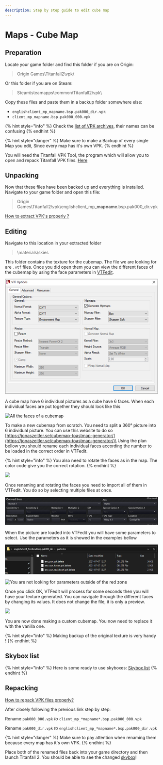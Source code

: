 ```yaml
---
description: Step by step guide to edit cube map
---
```


# Maps - Cube Map

## Preparation

Locate your game folder and find this folder if you are on Origin:

> Origin Games\Titanfall2\vpk\\

Or this folder if you are on Steam:

> Steam\steamapps\common\Titanfall2\vpk\\

Copy these files and paste them in a backup folder somewhere else:

* `englishclient_mp_mapname.bsp.pak000_dir.vpk`
* `client_mp_mapname.bsp.pak000_000.vpk`

{% hint style="info" %}
Check the [list of VPK archives](https://noskill.gitbook.io/titanfall2/game-values/file-location/vpk-file-names), their names can be confusing
{% endhint %}

{% hint style="danger" %}
Make sure to make a Backup of every single Map you edit, Since every map has it's own VPK.
{% endhint %}

You will need the Titanfall VPK Tool, the program which will allow you to open and repack Titanfall VPK files. [Here](https://noskill.gitbook.io/titanfall2/how-to-start-modding/modding-tools)

## Unpacking

Now that these files have been backed up and everything is installed. Navigate to your game folder and open this file:

> Origin Games\Titanfall2\vpk\englishclient\_mp\_**mapname**.bsp.pak000\_dir.vpk

[How to extract VPK's properly ?](https://noskill.gitbook.io/titanfall2/how-to-start-modding/how-to-backup-extract-and-repack)

## Editing

Navigate to this location in your extracted folder

> \materials\skies

This folder contains the texture for the cubemap. The file we are looking for are `.vtf` files. Once you did open them you can view the different faces of the cubemap by using the face parameters in [VTFedit](../../how-to-start-modding/modding-introduction/modding-tools/#vtf-and-vmt).

![](<../../.gitbook/assets/image (2).png>)

A cube map have 6 individual pictures as a cube have 6 faces. When each individual faces are put together they should look like this

![All the faces of a cubemap](<../../.gitbook/assets/retrosun (1).png>)

To make a new cubemap from scratch. You need to split a 360° picture into 6 individual picture. You can use this website to do so [https://jonaszeitler.se/cubemap-toastmap-generator/](https://jonaszeitler.se/cubemap-toastmap-generator/)\
Using the plan bellow you should rename each individual faces according the number to be loaded in the correct order in VTFedit.

{% hint style="info" %}
You also need to rotate the faces as in the map. The color code give you the correct rotation.
{% endhint %}

![](../../.gitbook/assets/retrosun.png)

Once renaming and rotating the faces you need to import all of them in VTFedit. You do so by selecting multiple files at once.

![Selecting the 6 faces of the cubemap](<../../.gitbook/assets/image (5).png>)

When the picture are loaded into VTFedit you will have some parameters to select. Use the parameters as it is showed in the examples bellow

![](<../../.gitbook/assets/image (4).png>)

![You are not looking for parameters outside of the red zone](../../.gitbook/assets/vtfeditcubemap.png)

Once you click OK, VTFedit will process for some seconds then you will have your texture generated. You can navigate through the different faces by changing its values. It does not change the file, it is only a preview.

![](../../.gitbook/assets/vtfeditfaces.png)

You are now done making a custom cubemap. You now need to replace it with the vanilla one.

{% hint style="info" %}
Making backup of the original texture is very handy !
{% endhint %}

## Skybox list

{% hint style="info" %}
Here is some ready to use skyboxes: [Skybox list](https://github.com/Wanty5883/Titanfall2/tree/master/picture/skyboxes)
{% endhint %}

## Repacking

[How to repack VPK files properly?](https://noskill.gitbook.io/titanfall2/how-to-start-modding/how-to-backup-extract-and-repack#how-to-repack-vpk-files-properly)

After closely following the previous link step by step:

Rename `pak000_000.vpk` _to_ `client_mp_*mapname*.bsp.pak000_000.vpk`

Rename `pak000_dir.vpk` _to_ `englishclient_mp_*mapname*.bsp.pak000_dir.vpk`

{% hint style="danger" %}
Make sure to pay attention when renaming them because every map has it's own VPK.
{% endhint %}

Place both of the renamed files back into your game directory and then launch Titanfall 2. You should be able to see the changed [skybox](../../documentation/textures/skybox-basics/)!
